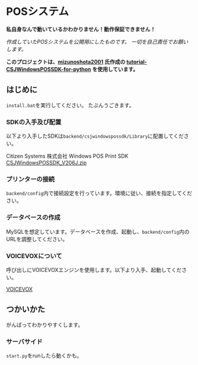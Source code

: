 # POSシステム

**私自身なんで動いているかわかりません！動作保証できません！**

*作成していたPOSシステムを公開用にしたものです。*
*一切を自己責任でお願いします。*

**このプロジェクトは、[mizunoshota2001](https://github.com/mizunoshota2001) 氏作成の [tutorial-CSJWindowsPOSSDK-for-python](tutorial-CSJWindowsPOSSDK-for-python) を使用しています。**

## はじめに

`install.bat`を実行してください。
たぶんうごきます。

### SDKの入手及び配置

以下より入手したSDKは`backend/csjwindowspossdk/Library`に配置してください。

Citizen Systems 株式会社 Windows POS Print SDK
[CSJWindowsPOSSDK_V206J.zip](https://www.citizen-systems.co.jp/cms/c-s/printer/download/sdk-print/CSJWindowsPOSSDK_V206J.zip)

### プリンターの接続

`backend/config`内で接続設定を行っています。環境に従い、接続を指定してください。

### データベースの作成

MySQLを想定しています。データベースを作成、起動し、`backend/config`内のURLを調整してください。

### VOICEVOXについて

呼び出しにVOICEVOXエンジンを使用します。以下より入手、起動してください。

[VOICEVOX](https://voicevox.hiroshiba.jp/)

## つかいかた

がんばってわかりやすくします。

### サーバサイド

`start.py`をrunしたら動くかも。
